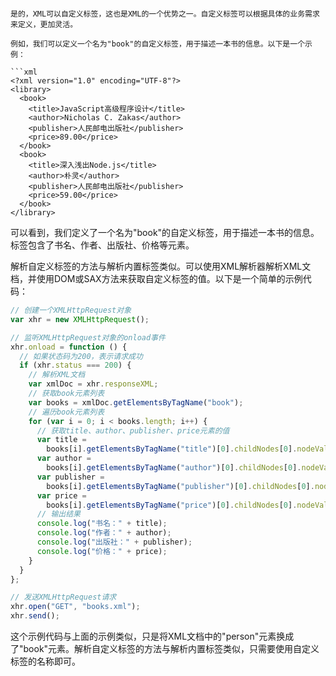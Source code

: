 ````

是的，XML可以自定义标签，这也是XML的一个优势之一。自定义标签可以根据具体的业务需求来定义，更加灵活。

例如，我们可以定义一个名为"book"的自定义标签，用于描述一本书的信息。以下是一个示例：

```xml
<?xml version="1.0" encoding="UTF-8"?>
<library>
  <book>
    <title>JavaScript高级程序设计</title>
    <author>Nicholas C. Zakas</author>
    <publisher>人民邮电出版社</publisher>
    <price>89.00</price>
  </book>
  <book>
    <title>深入浅出Node.js</title>
    <author>朴灵</author>
    <publisher>人民邮电出版社</publisher>
    <price>59.00</price>
  </book>
</library>
````

可以看到，我们定义了一个名为"book"的自定义标签，用于描述一本书的信息。标签包含了书名、作者、出版社、价格等元素。

解析自定义标签的方法与解析内置标签类似。可以使用XML解析器解析XML文档，并使用DOM或SAX方法来获取自定义标签的值。以下是一个简单的示例代码：

```javascript
// 创建一个XMLHttpRequest对象
var xhr = new XMLHttpRequest();

// 监听XMLHttpRequest对象的onload事件
xhr.onload = function () {
  // 如果状态码为200，表示请求成功
  if (xhr.status === 200) {
    // 解析XML文档
    var xmlDoc = xhr.responseXML;
    // 获取book元素列表
    var books = xmlDoc.getElementsByTagName("book");
    // 遍历book元素列表
    for (var i = 0; i < books.length; i++) {
      // 获取title、author、publisher、price元素的值
      var title =
        books[i].getElementsByTagName("title")[0].childNodes[0].nodeValue;
      var author =
        books[i].getElementsByTagName("author")[0].childNodes[0].nodeValue;
      var publisher =
        books[i].getElementsByTagName("publisher")[0].childNodes[0].nodeValue;
      var price =
        books[i].getElementsByTagName("price")[0].childNodes[0].nodeValue;
      // 输出结果
      console.log("书名：" + title);
      console.log("作者：" + author);
      console.log("出版社：" + publisher);
      console.log("价格：" + price);
    }
  }
};

// 发送XMLHttpRequest请求
xhr.open("GET", "books.xml");
xhr.send();
```

这个示例代码与上面的示例类似，只是将XML文档中的"person"元素换成了"book"元素。解析自定义标签的方法与解析内置标签类似，只需要使用自定义标签的名称即可。

```

```
